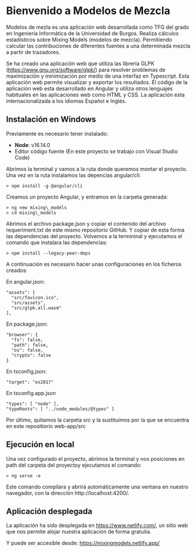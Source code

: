 # Bienvenido a Modelos de Mezcla

Modelos de mezla es una aplicación web desarrollada como TFG del grado en Ingeniería Informática de la Universidad de Burgos. Realiza cálculos estadísticos sobre Mixing Models (modelos de mezcla). Permitiendo calcular las contribuciones de diferentes fuentes a una determinada mezcla a partir de trazadores.

Se ha creado una aplicación web que utiliza las librería GLPK (https://www.gnu.org/software/glpk/) para resolver problemas de maximización y minimización por medio de una interfaz en Typescript. Esta aplicación web permite visualizar y exportar los resultados. El código de la aplicación web esta desarrollado en Angular y utiliza otros lenguajes habituales en las aplicaciones web como HTML y CSS. La aplicación esta internacionalizada a los idiomas Español e Inglés.


## Instalación en Windows

Previamente es necesario tener instalado:

* **Node**: v16.14.0
* Editor código fuente (En este proyecto se trabajo con Visual Studio Code)

Abrimos la terminal y vamos a la ruta donde queremos montar el proyecto. Una vez en la ruta instalamos las depencias angular/cli:

```
> npm install -g @angular/cli
```

Creamos un proyecto Angular, y entramos en la carpeta generada:

```
> ng new mixing\_models
> cd mixing\_models
```

Abrimos el archivo package.json y copiar el contenido del archivo requeriment.txt de este mismo repositorio GitHub. Y copiar de esta forma las dependencias del proyecto. Volvemos a la termininal y ejecutamos el comando que instalara las dependencias:

```
> npm install --legacy-peer-deps
```

A continuación es necesario hacer unas configuraciones en los ficheros creados:

En angular.json: 

```
"assets": [
  "src/favicon.ico",
  "src/assets",
  "src/glpk.all.wasm"
],
```

En package.json:

```
"browser": {
  "fs": false,
  "path": false,
  "os": false,
  "crypto": false
}
```

En tsconfig.json:

```
"target": "es2017"
```

En tsconfig.app.json
```
"types": [ "node" ],
"typeRoots": [ "../node_modules/@types" ]
```

Por último, quitamos la carpeta src y la sustituimos por la que se encuentra en este repositiorio web-app/src

## Ejecución en local

Una vez configurado el proyecto, abrimos la terminal y nos posiciones en path del carpeta del proyectoy ejecutamos el comando:

```
> ng serve -o
```

Este comando compilara y abrirá automáticamente una ventana en nuestro navegador, con la dirección http://localhost:4200/.

## Aplicación desplegada

La aplicación ha sido desplegada en https://www.netlify.com/, un sitio web que nos permite alojar nuestra aplicación de forma gratuita.

Y puede ser accesible desde: https://mixingmodels.netlify.app/
